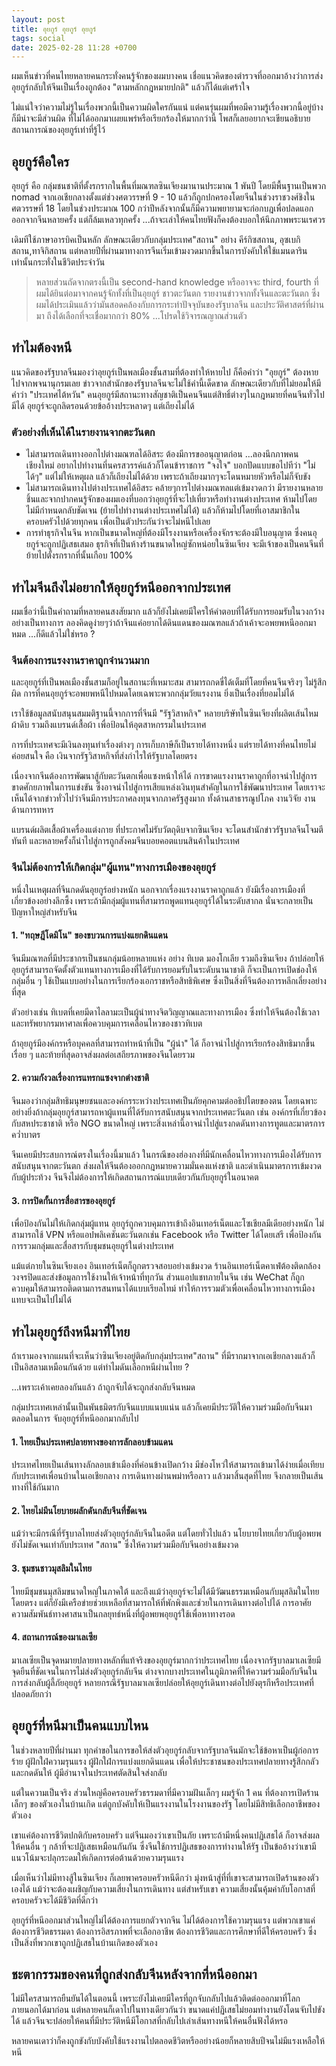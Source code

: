 ```yaml
---
layout: post
title: อุยกูร์ อุยกูร์ อุยกูร์
tags: social
date: 2025-02-28 11:28 +0700
---
```


ผมเห็นข่าวที่คนไทยหลายคนกระทั่งคนรู้จักของผมบางคน
เชื่อแนวคิดของตำรวจที่ออกมาอ้างว่าการส่งอุยกูร์กลับให้จีนเป็นเรื่องถูกต้อง
"ตามหลักกฎหมายปกติ" แล้วก็ได้แต่เศร้าใจ

ไม่แน่ใจว่าความไม่รู้ในเรื่องพวกนี้เป็นความผิดใครกันแน่ แต่คนรุ่นผมที่พอมีความรู้เรื่องพวกนี้อยู่บ้าง
ก็มีน่าจะมีส่วนผิด ที่ไม่ได้ออกมาเผยแพร่หรือเรียกร้องให้มากกว่านี้
โพสก็เลยอยากจะเขียนอธิบายสถานการณ์ของอุยกูร์เท่าที่รู้ไว้

## อุยกูร์คือใคร

อุยกูร์ คือ กลุ่มชนชาติที่ตั้งรกรากในพื้นที่มณฑลซินเจียงมานานประมาณ 1 พันปี โดยมีพื้นฐานเป็นพวก
nomad จากเอเชียกลางตั้งแต่ช่วงศตวรรษที่ 9 - 10 แล้วก็ถูกปกครองโดยจีนในช่วงราชวงศ์ชิงในศตวรรษที่
18 โดยในช่วงประมาณ 100 กว่าปีหลังจากนั้นก็มีความพยายามจะก่อกบฎเพื่อปลดแอกออกจากจีนหลายครั้ง
แต่ก็ล้มเหลวทุกครั้ง ...ถ้าจะเล่าให้คนไทยฟังก็คงต้องบอกให้นึกภาพพระนเรศวร

เดิมทีใช้ภาษาอารบิคเป็นหลัก ลักษณะเดียวกับกลุ่มประเทศ"สถาน"
อย่าง คีร์กิซสถาน, อุซเบกิสถาน,ทาจิกิสถาน
แต่หลายปีที่ผ่านมาทางการจีนเริ่มเข้ามงวดมากขึ้นในการบังคับให้ใช้แมนดารินเท่านั้นกระทั่งในชีวิตประจำวัน

> หลายส่วนถัดจากตรงนี้เป็น second-hand knowledge หรืออาจจะ third, fourth
  ที่ผมได้ยินต่อมาจากคนรู้จักทั้งที่เป็นอุยกูร์ ชาวตะวันตก รายงานข่าวจากทั้งจีนและตะวันตก
  ซึ่งผมได้ประเมินแล้วว่ามันสอดคล้องกับการกระทำปัจจุบันของรัฐบาลจีน
  และประวัติศาสตร์ที่ผ่านมา ถึงได้เลือกที่จะเชื่อมากกว่า 80% ...โปรดใช้วิจารณญาณส่วนตัว

## ทำไมต้องหนี

แนวคิดของรัฐบาลจีนมองว่าอุยกูร์เป็นพลเมืองชั้นสามที่ต้องทำให้หายไป ก็คือคำว่า "อุยกูร์"
ต้องหายไปจากพจนานุกรมเลย ข่าวจากสำนักของรัฐบาลจีนจะไม่ใช้คำนี้เด็ดขาด
ลักษณะเดียวกับที่ไม่ยอมให้มีคำว่า "ประเทศไต้หวัน"
คนอุยกูร์มีสถานะทางสัญชาติเป็นคนจีนแต่สิทธิ์ต่างๆในกฎหมายที่คนจีนทั่วไปมีได้
อุยกูร์จะถูกลิดรอนด้วยข้ออ้างประหลาดๆ แต่เถียงไม่ได้

### ตัวอย่างที่เห็นได้ในรายงานจากตะวันตก

- ไม่สามารถเดินทางออกไปต่างมณฑลได้อิสระ ต้องมีการขออนุญาตก่อน ...ลองนึกภาพคนเชียงใหม่
  อยากไปทำงานที่นครสวรรค์แล้วก็โดนข้าราชการ "จงใจ" บอกปัดแบบขอไปทีว่า "ไม่ได้ๆ"
  แต่ไม่ให้เหตุผล แล้วก็เถียงไม่ได้ด้วย เพราะถ้าเถียงมากๆจะโดนหมายหัวหรือไม่ก็จับขัง
- ไม่สามารถเดินทางไปต่างประเทศได้อิสระ คล้ายๆการไปต่างมณฑลแต่เข้มงวดกว่า
  มีรายงานหลายชิ้นและจากปากคนรู้จักของผมเองที่บอกว่าอุยกูร์ที่จะไปเที่ยวหรือทำงานต่างประเทศ
  ห้ามไปโดยไม่มีกำหนดกลับชัดเจน (ย้ายไปทำงานต่างประเทศไม่ได้) แล้วก็ห้ามไปโดยที่เอาสมาชิกในครอบครัวไปด้วยทุกคน เพื่อเป็นตัวประกันว่าจะไม่หนีไปเลย
- การทำธุรกิจในจีน หากเป็นขนาดใหญ่ที่ต้องมีโรงงานหรือเครื่องจักรจะต้องมีใบอนุญาต
  ซึ่งคนอุยกูร์จะถูกปฏิเสธเสมอ ธุรกิจที่เป็นห้างร้านขนาดใหญ่ซักหน่อยในซินเจียง
  จะมีเจ้าของเป็นคนจีนที่ย้ายไปตั้งรกรากที่นั้นเกือบ 100%

## ทำไมจีนถึงไม่อยากให้อุยกูร์หนีออกจากประเทศ

ผมเชื่อว่านี้เป็นคำถามที่หลายคนสงสัยมาก
แล้วก็ยังไม่เคยมีใครให้คำตอบที่ได้รับการยอมรับในวงกว้างอย่างเป็นทางการ
ลองคิดดูง่ายๆว่าถ้าจีนแค่อยากได้ดินแดนของมณฑลแล้วถ้าเค้าจะอพยพหนีออกมาหมด ...ก็ดีแล้วไม่ใช่หรอ ?

### จีนต้องการแรงงานราคาถูกจำนวนมาก

และอุยกูร์ที่เป็นพลเมืองชั้นสามก็อยู่ในสถานะที่เหมาะสม สามารถกดขี่ได้เต็มที่โดยที่คนจีนจริงๆ
ไม่รู้สึกผิด การที่คนอุยกูร์จะอพยพหนีไปหมดโดยเฉพาะพวกกลุ่มวัยแรงงาน ยิ่งเป็นเรื่องที่ยอมไม่ได้

เราใช้ข้อมูลสนับสนุนสมมติฐานนี้จากการที่จีนมี "รัฐวิสาหกิจ" หลายบริษัทในซินเจียงที่ผลิตเส้นไหม ผ้าดิบ
รวมถึงแบรนด์เสื้อผ้า เพื่อป้อนให้อุตสาหกรรมในประเทศ

การที่ประเทศจะมีเงินลงทุนทำเรื่องต่างๆ การเก็บภาษีก็เป็นรายได้ทางหนึ่ง แต่รายได้ทางที่คนไทยไม่ค่อยสนใจ คือ
เงินจากรัฐวิสาหกิจที่ส่งกำไรให้รัฐบาลโดยตรง

เนื่องจากจีนต้องการพัฒนาสู้กับตะวันตกเพื่อแซงหน้าให้ได้
การขาดแรงงานราคาถูกที่อาจนำไปสู่การขาดศักยภาพในการแข่งขัน
ซึ่งอาจนำไปสู่การเสียแหล่งเงินทุนสำคัญในการใช้พัฒนาประเทศ
โดยเราจะเห็นได้จากข่าวทั่วไปว่าจีนมีการประกาศลงทุนจากภาครัฐสูงมาก ทั้งด้านสาธารณูปโภค งานวิจัย งานด้านการทหาร

แบรนด์ผลิตเสื้อผ้าเครื่องแต่งกาย ที่ประกาศไม่รับวัตถุดิบจากซินเจียง
จะโดนสำนักข่าวรัฐบาลจีนโจมตีทันที และหลายครั้งก็นำไปสู่การถูกสังคมจีนบอยคอตแบนสินค้าในประเทศ

### จีนไม่ต้องการให้เกิดกลุ่ม"ผู้แทน"ทางการเมืองของอุยกูร์

หนึ่งในเหตุผลที่จีนกดดันอุยกูร์อย่างหนัก นอกจากเรื่องแรงงานราคาถูกแล้ว
ยังมีเรื่องการเมืองที่เกี่ยวข้องอย่างลึกซึ้ง เพราะถ้ามีกลุ่มผู้แทนที่สามารถพูดแทนอุยกูร์ได้ในระดับสากล
นั่นจะกลายเป็นปัญหาใหญ่สำหรับจีน

#### 1. "ทฤษฎีโดมิโน" ของขบวนการแบ่งแยกดินแดน

จีนมีมณฑลที่มีประชากรเป็นชนกลุ่มน้อยหลายแห่ง อย่าง ทิเบต มองโกเลีย รวมถึงซินเจียง
ถ้าปล่อยให้อุยกูร์สามารถจัดตั้งตัวแทนทางการเมืองที่ได้รับการยอมรับในระดับนานาชาติ
ก็จะเป็นการเปิดช่องให้กลุ่มอื่น ๆ ใช้เป็นแบบอย่างในการเรียกร้องเอกราชหรือสิทธิพิเศษ
ซึ่งเป็นสิ่งที่จีนต้องการหลีกเลี่ยงอย่างที่สุด

ตัวอย่างเช่น ทิเบตที่เคยมีดาไลลามะเป็นผู้นำทางจิตวิญญาณและทางการเมือง
ซึ่งทำให้จีนต้องใช้เวลาและทรัพยากรมหาศาลเพื่อควบคุมการเคลื่อนไหวของชาวทิเบต

ถ้าอุยกูร์มีองค์กรหรือบุคคลที่สามารถทำหน้าที่เป็น "ผู้นำ" ได้
ก็อาจนำไปสู่การเรียกร้องสิทธิมากขึ้นเรื่อย ๆ และท้ายที่สุดอาจส่งผลต่อเสถียรภาพของจีนโดยรวม

#### 2. ความกังวลเรื่องการแทรกแซงจากต่างชาติ

จีนมองว่ากลุ่มสิทธิมนุษยชนและองค์กรระหว่างประเทศเป็นภัยคุกคามต่ออธิปไตยของตน
โดยเฉพาะอย่างยิ่งถ้ากลุ่มอุยกูร์สามารถหาผู้แทนที่ได้รับการสนับสนุนจากประเทศตะวันตก เช่น
องค์กรที่เกี่ยวข้องกับสหประชาชาติ หรือ NGO ขนาดใหญ่
เพราะสิ่งเหล่านี้อาจนำไปสู่แรงกดดันทางการทูตและมาตรการคว่ำบาตร

จีนเคยมีประสบการณ์ตรงในเรื่องนี้มาแล้ว ในกรณีของฮ่องกงที่มีนักเคลื่อนไหวทางการเมืองได้รับการสนับสนุนจากตะวันตก
ส่งผลให้จีนต้องออกกฎหมายความมั่นคงแห่งชาติ และดำเนินมาตรการเข้มงวดกับผู้ประท้วง
จีนจึงไม่ต้องการให้เกิดสถานการณ์แบบเดียวกันกับอุยกูร์ในอนาคต

#### 3. การปิดกั้นการสื่อสารของอุยกูร์

เพื่อป้องกันไม่ให้เกิดกลุ่มผู้แทน อุยกูร์ถูกควบคุมการเข้าถึงอินเทอร์เน็ตและโซเชียลมีเดียอย่างหนัก
ไม่สามารถใช้ VPN หรือแอปพลิเคชันตะวันตกเช่น Facebook หรือ Twitter ได้โดยเสรี
เพื่อป้องกันการรวมกลุ่มและสื่อสารกับชุมชนอุยกูร์ในต่างประเทศ

แม้แต่ภายในซินเจียงเอง อินเทอร์เน็ตก็ถูกตรวจสอบอย่างเข้มงวด
ร้านอินเทอร์เน็ตคาเฟ่ต้องติดกล้องวงจรปิดและส่งข้อมูลการใช้งานให้เจ้าหน้าที่ทุกวัน ส่วนแอปแชทภายในจีน
เช่น WeChat ก็ถูกควบคุมให้สามารถติดตามการสนทนาได้แบบเรียลไทม์
ทำให้การรวมตัวเพื่อเคลื่อนไหวทางการเมืองแทบจะเป็นไปไม่ได้

## ทำไมอุยกูร์ถึงหนีมาที่ไทย

ถ้าเรามองจากแผนที่จะเห็นว่าซินเจียงอยู่ติดกับกลุ่มประเทศ"สถาน"
ที่มีรากมาจากเอเชียกลางแล้วก็เป็นอิสลามเหมือนกันด้วย แต่ทำไมดันเลือกหนีผ่านไทย ?

...เพราะเค้าเคยลองกันแล้ว ถ้าถูกจับได้จะถูกส่งกลับจีนหมด

กลุ่มประเทศเหล่านั้นเป็นพันธมิตรกับจีนแบบแนบแน่น แล้วก็เคยมีประวัติให้ความร่วมมือกับจีนมาตลอดในการ
จับอุยกูร์ที่หนีออกมากลับไป

#### 1. ไทยเป็นประเทศปลายทางของการลักลอบข้ามแดน

ประเทศไทยเป็นเส้นทางลักลอบเข้าเมืองที่ค่อนข้างเปิดกว้าง
มีช่องโหว่ให้สามารถเข้ามาได้ง่ายเมื่อเทียบกับประเทศเพื่อนบ้านในเอเชียกลาง
การเดินทางผ่านพม่าหรือลาว แล้วมาสิ้นสุดที่ไทย จึงกลายเป็นเส้นทางที่ใช้กันมาก

#### 2. ไทยไม่มีนโยบายผลักดันกลับจีนที่ชัดเจน

แม้ว่าจะมีกรณีที่รัฐบาลไทยส่งตัวอุยกูร์กลับจีนในอดีต แต่โดยทั่วไปแล้ว
นโยบายไทยเกี่ยวกับผู้อพยพยังไม่ชัดเจนเท่ากับประเทศ "สถาน" ซึ่งให้ความร่วมมือกับจีนอย่างเข้มงวด

#### 3. ชุมชนชาวมุสลิมในไทย

ไทยมีชุมชนมุสลิมขนาดใหญ่ในภาคใต้ และถึงแม้ว่าอุยกูร์จะไม่ได้มีวัฒนธรรมเหมือนกับมุสลิมในไทยโดยตรง
แต่ก็ยังมีเครือข่ายช่วยเหลือที่สามารถให้ที่พักพิงและช่วยในการเดินทางต่อไปได้
การอาศัยความสัมพันธ์ทางศาสนาเป็นกลยุทธ์หนึ่งที่ผู้อพยพอุยกูร์ใช้เพื่อหาทางรอด

#### 4. สถานการณ์ของมาเลเซีย

มาเลเซียเป็นจุดหมายปลายทางหลักที่แท้จริงของอุยกูร์มากกว่าประเทศไทย
เนื่องจากรัฐบาลมาเลเซียมีจุดยืนที่ชัดเจนในการไม่ส่งตัวอุยกูร์กลับจีน
ต่างจากบางประเทศในภูมิภาคที่ให้ความร่วมมือกับจีนในการส่งกลับผู้ลี้ภัยอุยกูร์
หลายกรณีรัฐบาลมาเลเซียปล่อยให้อุยกูร์เดินทางต่อไปยังตุรกีหรือประเทศที่ปลอดภัยกว่า

## อุยกูร์ที่หนีมาเป็นคนแบบไหน

ในช่วงหลายปีที่ผ่านมา ทุกคำขอในการขอให้ส่งตัวอุยกูร์กลับจากรัฐบาลจีนมักจะใช้ข้อหาเป็นผู้ก่อการร้าย
ผู้ฝักใฝ่ความรุนแรง ผู้ฝักใฝ่การแบ่งแยกดินแดน เพื่อให้ประชาชนของประเทศปลายทางรู้สึกกลัวและกดดันให้
ผู้มีอำนาจในประเทศตัดสินใจส่งกลับ

แต่ในความเป็นจริง ส่วนใหญ่คือครอบครัวธรรมดาที่มีความฝันเล็กๆ ผมรู้จัก 1 คน ที่ต้องการเปิดร้านเล็กๆ
ของตัวเองในบ้านเกิด แต่ถูกบังคับให้เป็นแรงงานในโรงงานของรัฐ โดยไม่มีสิทธิเลือกอาชีพของตัวเอง

เขาแค่ต้องการชีวิตปกติกับครอบครัว แต่จีนมองว่าเขาเป็นภัย เพราะถ้ามีหนึ่งคนปฏิเสธได้
ก็อาจส่งผลให้คนอื่น ๆ กล้าที่จะปฏิเสธเหมือนกันกัน
ซึ่งจีนใช้การปฏิเสธของการทำงานให้รัฐ
เป็นข้ออ้างว่าเขามีแนวโน้มจะปลุกระดมให้เกิดการต่อต้านด้วยความรุนแรง

เมื่อเห็นว่าไม่มีทางสู้ในซินเจียง ก็เลยพาครอบครัวหนีดีกว่า
มุ่งหน้าสู่ที่ที่เขาจะสามารถเปิดร้านของตัวเองได้ แม้ว่าจะต้องเผชิญกับความเสี่ยงในการเดินทาง
แต่สำหรับเขา ความเสี่ยงนั้นคุ้มค่ากับโอกาสที่ครอบครัวจะได้มีชีวิตที่ดีกว่า

อุยกูร์ที่หนีออกมาส่วนใหญ่ไม่ได้ต้องการแยกตัวจากจีน ไม่ได้ต้องการใช้ความรุนแรง
แต่พวกเขาแค่ต้องการชีวิตธรรมดา ต้องการอิสรภาพที่จะเลือกอาชีพ
ต้องการชีวิตและการศึกษาที่ดีให้ครอบครัว ซึ่งเป็นสิ่งที่พวกเขาถูกปฏิเสธในบ้านเกิดของตัวเอง

## ชะตากรรมของคนที่ถูกส่งกลับจีนหลังจากที่หนีออกมา

ไม่มีใครสามารถยืนยันได้ในตอนนี้
เพราะยังไม่เคยมีใครที่ถูกจับกลับไปแล้วติดต่อออกมาที่โลกภายนอกได้มาก่อน
แต่หลายคนก็เดาไปในทางเดียวกันว่า ขนาดแค่ปฏิเสธไม่ยอมทำงานยังโดนจับไปขังได้
แล้วจีนจะปล่อยให้คนที่มีประวัติหนีมีโอกาสที่กลับไปเล่าเส้นทางหนีให้คนอื่นฟังได้หรอ

หลายคนเดาว่าก็คงถูกขังกับบังคับใช้แรงงานไปตลอดชีวิตหรืออย่างน้อยก็หลายสิบปีจนไม่มีแรงเหลือให้หนี
